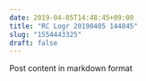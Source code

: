 ```yaml
---
date: 2019-04-05T14:48:45+09:00
title: "RC Logr 20190405 144845"
slug: "1554443325"
draft: false
---
```


Post content in markdown format
